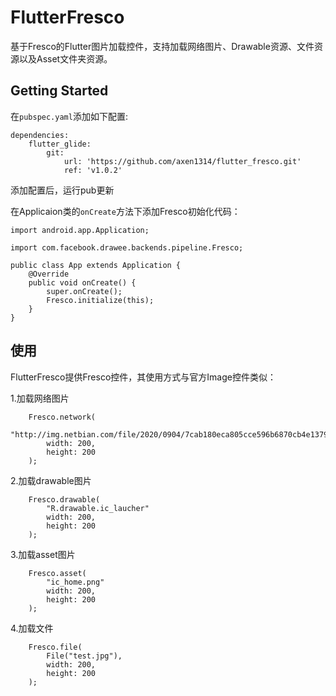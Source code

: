 # FlutterFresco

基于Fresco的Flutter图片加载控件，支持加载网络图片、Drawable资源、文件资源以及Asset文件夹资源。

## Getting Started

在`pubspec.yaml`添加如下配置:
```
dependencies:
    flutter_glide:
        git:
            url: 'https://github.com/axen1314/flutter_fresco.git'
            ref: 'v1.0.2'
```
添加配置后，运行pub更新

在Applicaion类的`onCreate`方法下添加Fresco初始化代码：
```
import android.app.Application;

import com.facebook.drawee.backends.pipeline.Fresco;

public class App extends Application {
    @Override
    public void onCreate() {
        super.onCreate();
        Fresco.initialize(this);
    }
}
```

## 使用

FlutterFresco提供Fresco控件，其使用方式与官方Image控件类似：

1.加载网络图片
```
    Fresco.network(
        "http://img.netbian.com/file/2020/0904/7cab180eca805cce596b6870cb4e1379.jpg"
        width: 200,
        height: 200
    );
```
2.加载drawable图片
```
    Fresco.drawable(
        "R.drawable.ic_laucher"
        width: 200,
        height: 200
    );
```
3.加载asset图片
```
    Fresco.asset(
        "ic_home.png"
        width: 200,
        height: 200
    );
```
4.加载文件
```
    Fresco.file(
        File("test.jpg"),
        width: 200,
        height: 200
    );
```


